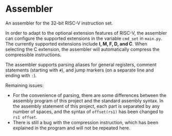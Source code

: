 # Assembler

An assembler for the 32-bit RISC-V instruction set.

In order to adapt to the optional extension features of RISC-V, the assembler can configure the supported extensions in the variable `cmd_set` in `main.py`. The currently supported extensions include **I, M, F, D, and C**. When selecting the C extension, the assembler will automatically compress the compressible instructions.

The assembler supports parsing aliases for general registers, comment statements (starting with `#`), and jump markers (on a separate line and ending with `:`).

Remaining issues:

- For the convenience of parsing, there are some differences between the assembly program of this project and the standard assembly syntax. In the assembly statement of this project, each part is separated by any number of spaces, and the syntax of `offset(rs1)` has been changed to `rs1 offset`.
- There is still a bug with the compression instruction, which has been explained in the program and will not be repeated here.

